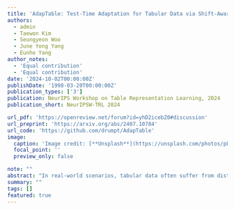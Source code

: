 ```yaml
---
title: 'AdapTable: Test-Time Adaptation for Tabular Data via Shift-Aware Uncertainty Calibrator and Label Distribution Handler'
authors:
  - admin
  - Taewon Kim
  - Seungyeon Woo
  - June Yong Yang
  - Eunho Yang
author_notes:
  - 'Equal contribution'
  - 'Equal contribution'
date: '2024-10-02T00:00:00Z'
publishDate: '1998-03-20T00:00:00Z'
publication_types: ['3']
publication: NeurIPS Workshop on Table Representation Learning, 2024
publication_short: NeurIPSW-TRL 2024

url_pdf: 'https://openreview.net/forum?id=yhD2icebZ0#discussion'
url_preprint: 'https://arxiv.org/abs/2407.10784'
url_code: 'https://github.com/drumpt/AdapTable'
image:
  caption: 'Image credit: [**Unsplash**](https://unsplash.com/photos/pLCdAaMFLTE)'
  focal_point: ''
  preview_only: false

note: ""
abstract: "In real-world scenarios, tabular data often suffer from distribution shifts that threaten the performance of machine learning models. Despite its prevalence and importance, handling distribution shifts in the tabular domain remains underexplored due to the inherent challenges within the tabular data itself. In this sense, test-time adaptation (TTA) offers a promising solution by adapting models to target data without accessing source data, crucial for privacy-sensitive tabular domains. However, existing TTA methods either 1) overlook the nature of tabular distribution shifts, often involving label distribution shifts, or 2) impose architectural constraints on the model, leading to a lack of applicability. To this end, we propose AdapTable, a novel TTA framework for tabular data. AdapTable operates in two stages: 1) calibrating model predictions using a shift-aware uncertainty calibrator, and 2) adjusting these predictions to match the target label distribution with a label distribution handler. We validate the effectiveness of AdapTable through theoretical analysis and extensive experiments on various distribution shift scenarios. Our results demonstrate AdapTable's ability to handle various real-world distribution shifts, achieving up to a 16% improvement on the HELOC dataset."
summary: ""
tags: []
featured: true
---
```

